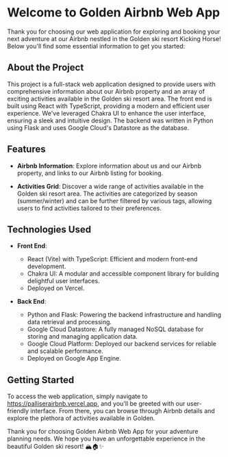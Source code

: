 
# Welcome to Golden Airbnb Web App

Thank you for choosing our web application for exploring and booking your next adventure at our Airbnb nestled in the Golden ski resort Kicking Horse! Below you'll find some essential information to get you started:

## About the Project
This project is a full-stack web application designed to provide users with comprehensive information about our Airbnb property and an array of exciting activities available in the Golden ski resort area. The front end is built using React with TypeScript, providing a modern and efficient user experience. We've leveraged Chakra UI to enhance the user interface, ensuring a sleek and intuitive design. The backend was written in Python using Flask and uses Google Cloud's Datastore as the database. 

## Features
- **Airbnb Information**: Explore information about us and our Airbnb property, and links to our Airbnb listing for booking.
  
- **Activities Grid**: Discover a wide range of activities available in the Golden ski resort area. The activities are categorized by season (summer/winter) and can be further filtered by various tags, allowing users to find activities tailored to their preferences.

## Technologies Used

- **Front End**:
  - React (Vite) with TypeScript: Efficient and modern front-end development.
  - Chakra UI: A modular and accessible component library for building delightful user interfaces.
  - Deployed on Vercel.


- **Back End**:
  - Python and Flask: Powering the backend infrastructure and handling data retrieval and processing.
  - Google Cloud Datastore: A fully managed NoSQL database for storing and managing application data.
  - Google Cloud Platform: Deployed our backend services for reliable and scalable performance.
  - Deployed on Google App Engine.


## Getting Started

To access the web application, simply navigate to https://palliserairbnb.vercel.app, and you'll be greeted with our user-friendly interface. From there, you can browse through Airbnb details and explore the plethora of activities available in Golden.

Thank you for choosing Golden Airbnb Web App for your adventure planning needs. We hope you have an unforgettable experience in the beautiful Golden ski resort! 🏔️🏠✨
